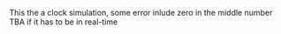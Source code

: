 This the a clock simulation,
some error inlude zero in the middle number
TBA if it has to be in real-time
